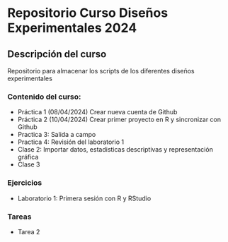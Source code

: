 # Repositorio Curso Diseños Experimentales 2024

## Descripción del curso
Repositorio para almacenar los scripts de los diferentes diseños experimentales

### Contenido del curso:
+ Práctica 1 (08/04/2024) Crear nueva cuenta de Github
+ Práctica 2 (10/04/2024) Crear primer proyecto en R y sincronizar con Github
+ Practica 3: Salida a campo
+ Practica 4: Revisión del laboratorio 1
+ Clase 2: Importar datos, estadisticas descriptivas y representación gráfica
+ Clase 3
  
### Ejercicios
+ Laboratorio 1: Primera sesión con R y RStudio

### Tareas
+ Tarea 2
